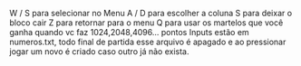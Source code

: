 W / S para selecionar no Menu
A / D para escolher a coluna
S para deixar o bloco cair
Z para retornar para o menu
Q para usar os martelos que você ganha quando vc faz 1024,2048,4096... pontos
Inputs estão em numeros.txt, todo final de partida esse arquivo é apagado e ao pressionar jogar um novo é criado caso outro já não exista.
